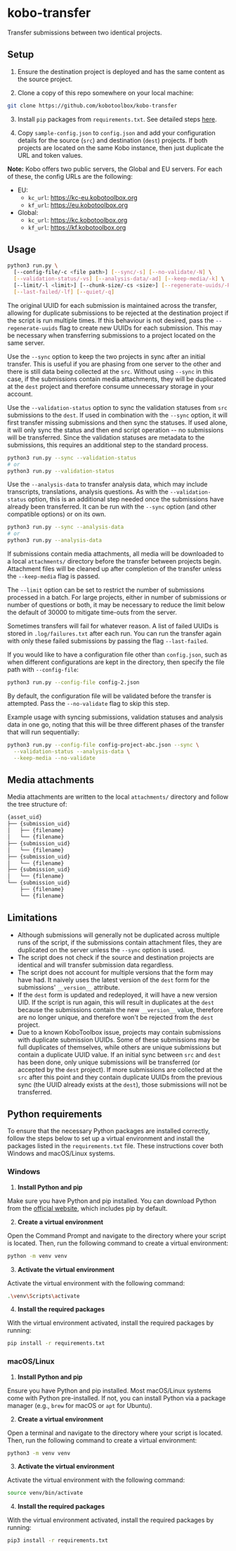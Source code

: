 # kobo-transfer

Transfer submissions between two identical projects.

## Setup

1. Ensure the destination project is deployed and has the same content as the
   source project.

2. Clone a copy of this repo somewhere on your local machine:

```bash
git clone https://github.com/kobotoolbox/kobo-transfer
```

3. Install `pip` packages from `requirements.txt`. See detailed steps
   [here](#python-requirements).

4. Copy `sample-config.json` to `config.json` and add your configuration details
   for the source (`src`) and destination (`dest`) projects. If both projects
   are located on the same Kobo instance, then just duplicate the URL and token
   values.

**Note:** Kobo offers two public servers, the Global and EU servers. For each of
these, the config URLs are the following:

- EU:
  - `kc_url`: https://kc-eu.kobotoolbox.org
  - `kf_url`: https://eu.kobotoolbox.org
- Global:
  - `kc_url`: https://kc.kobotoolbox.org
  - `kf_url`: https://kf.kobotoolbox.org

## Usage

```bash
python3 run.py \
  [--config-file/-c <file path>] [--sync/-s] [--no-validate/-N] \
  [--validation-status/-vs] [--analysis-data/-ad] [--keep-media/-k] \
  [--limit/-l <limit>] [--chunk-size/-cs <size>] [--regenerate-uuids/-R] \
  [--last-failed/-lf] [--quiet/-q]
```

The original UUID for each submission is maintained across the transfer,
allowing for duplicate submissions to be rejected at the destination project if
the script is run multiple times. If this behaviour is not desired, pass the
`--regenerate-uuids` flag to create new UUIDs for each submission. This may be
necessary when transferring submissions to a project located on the same server.

Use the `--sync` option to keep the two projects in sync after an initial
transfer. This is useful if you are phasing from one server to the other and
there is still data being collected at the `src`. Without using `--sync` in this
case, if the submissions contain media attachments, they will be duplicated at
the `dest` project and therefore consume unnecessary storage in your account.

Use the `--validation-status` option to sync the validation statuses from `src`
submissions to the `dest`. If used in combination with the `--sync` option, it
will first transfer missing submissions and then sync the statuses. If used
alone, it will only sync the status and then end script operation -- no
submissions will be transferred. Since the validation statuses are metadata to
the submissions, this requires an additional step to the standard process.

```bash
python3 run.py --sync --validation-status
# or
python3 run.py --validation-status
```

Use the `--analysis-data` to transfer analysis data, which may include
transcripts, translations, analysis questions. As with the `--validation-status`
option, this is an additional step needed once the submissions have already been
transferred. It can be run with the `--sync` option (and other compatible
options) or on its own.

```bash
python3 run.py --sync --analysis-data
# or
python3 run.py --analysis-data
```

If submissions contain media attachments, all media will be downloaded to a
local `attachments/` directory before the transfer between projects begin.
Attachment files will be cleaned up after completion of the transfer unless the
`--keep-media` flag is passed.

The `--limit` option can be set to restrict the number of submissions processed
in a batch. For large projects, either in number of submissions or number of
questions or both, it may be necessary to reduce the limit below the default of
30000 to mitigate time-outs from the server.

Sometimes transfers will fail for whatever reason. A list of failed UUIDs is
stored in `.log/failures.txt` after each run. You can run the transfer again
with only these failed submissions by passing the flag `--last-failed`.

If you would like to have a configuration file other than `config.json`, such as
when different configurations are kept in the directory, then specify the file
path with `--config-file`:

```bash
python3 run.py --config-file config-2.json
```

By default, the configuration file will be validated before the transfer is
attempted. Pass the `--no-validate` flag to skip this step.

Example usage with syncing submissions, validation statuses and analysis data in
one go, noting that this will be three different phases of the transfer that
will run sequentially:

```bash
python3 run.py --config-file config-project-abc.json --sync \
  --validation-status --analysis-data \
  --keep-media --no-validate
```

## Media attachments

Media attachments are written to the local `attachments/` directory and follow
the tree structure of:

```bash
{asset_uid}
├── {submission_uid}
│   ├── {filename}
│   └── {filename}
├── {submission_uid}
│   └── {filename}
├── {submission_uid}
│   └── {filename}
├── {submission_uid}
│   └── {filename}
└── {submission_uid}
    ├── {filename}
    └── {filename}
```

## Limitations

- Although submissions will generally not be duplicated across multiple runs of
  the script, if the submissions contain attachment files, they are duplicated
  on the server unless the `--sync` option is used.
- The script does not check if the source and destination projects are identical
  and will transfer submission data regardless.
- The script does not account for multiple versions that the form may have had.
  It naively uses the latest version of the `dest` form for the submissions'
  `__version__` attribute.
- If the `dest` form is updated and redeployed, it will have a new version UID.
  If the script is run again, this will result in duplicates at the `dest`
  because the submissions contain the new `__version__` value, therefore are no
  longer unique, and therefore won't be rejected from the `dest` project.
- Due to a known KoboToolbox issue, projects may contain submissions with
  duplicate submission UUIDs. Some of these submissions may be full duplicates
  of themselves, while others are unique submissions but contain a duplicate
  UUID value. If an initial sync between `src` and `dest` has been done, only
  unique submissions will be transferred (or accepted by the `dest` project). If
  more submissions are collected at the `src` after this point and they contain
  duplicate UUIDs from the previous sync (the UUID already exists at the
  `dest`), those submissions will not be transferred.

## Python requirements

To ensure that the necessary Python packages are installed correctly, follow the
steps below to set up a virtual environment and install the packages listed in
the `requirements.txt` file. These instructions cover both Windows and
macOS/Linux systems.

### Windows

1. **Install Python and pip**

Make sure you have Python and pip installed. You can download Python from the
[official website](https://www.python.org/downloads/), which includes pip by
default.

2. **Create a virtual environment**

Open the Command Prompt and navigate to the directory where your script is
located. Then, run the following command to create a virtual environment:

```sh
python -m venv venv
```

3. **Activate the virtual environment**

Activate the virtual environment with the following command:

```sh
.\venv\Scripts\activate
```

4. **Install the required packages**

With the virtual environment activated, install the required packages by
running:

```sh
pip install -r requirements.txt
```

### macOS/Linux

1. **Install Python and pip**

Ensure you have Python and pip installed. Most macOS/Linux systems come with
Python pre-installed. If not, you can install Python via a package manager
(e.g., `brew` for macOS or `apt` for Ubuntu).

2. **Create a virtual environment**

Open a terminal and navigate to the directory where your script is located.
Then, run the following command to create a virtual environment:

```sh
python3 -m venv venv
```

3. **Activate the virtual environment**

Activate the virtual environment with the following command:

```sh
source venv/bin/activate
```

4. **Install the required packages**

With the virtual environment activated, install the required packages by
running:

```sh
pip3 install -r requirements.txt
```
